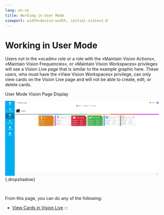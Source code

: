 ```yaml
---
lang: en-us
title: Working in User Mode
viewport: width=device-width, initial-scale=1.0
---
```


#  Working in User Mode

Users not in the «ocadm» role or a role with the «Maintain Vision
Actions», «Maintain Vision Frequencies», or «Maintain Vision Workspaces»
privileges will see a Vision Live page that is similar to the example
graphic here. These users, who must have the «View Vision Workspaces»
privilege, can only view cards on the Vision Live page and will not be
able to create, edit, or delete cards.

User Mode Vision Page Display

![User Mode Vision Page Display](../../../Resources/Images/SM/Vision-Live-Page-User.png "User Mode Vision Page Display"){.dropshadow}

 

From this page, you can do any of the following:

-   [View Cards in Vision     Live](Viewing-Cards-in-Vision-Live.md)
:::

 

